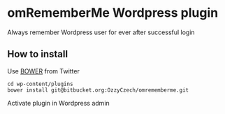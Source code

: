 # omRememberMe Wordpress plugin

Always remember Wordpress user for ever after successful login

## How to install

Use [BOWER](http://twitter.github.com/bower/) from Twitter

```
cd wp-content/plugins
bower install git@bitbucket.org:OzzyCzech/omrememberme.git
```

Activate plugin in Wordpress admin
